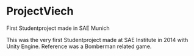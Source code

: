 # ProjectViech
First Studentproject made in SAE Munich

This was the very first Studentproject made at SAE Institute in 2014 with Unity Engine.
Reference was a Bomberman related game.
